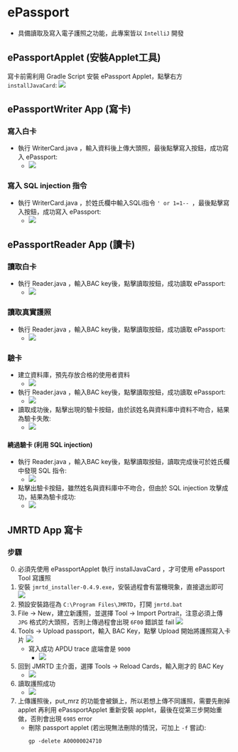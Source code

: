 # ePassport
- 具備讀取及寫入電子護照之功能，此專案皆以 `IntelliJ` 開發
## ePassportApplet (安裝Applet工具)
寫卡前需利用 Gradle Script 安裝 ePassport Applet，點擊右方 `installJavaCard`:
![](./images/Gradle.png)
## ePassportWriter App (寫卡)
### 寫入白卡
- 執行 WriterCard.java ，輸入資料後上傳大頭照，最後點擊寫入按鈕，成功寫入 ePassport: 
  - ![](./images/normal_write.png)
### 寫入 SQL injection 指令
- 執行 WriterCard.java ，於姓氏欄中輸入SQLi指令 `' or 1=1-- `，最後點擊寫入按鈕，成功寫入 ePassport: 
  - ![](./images/SQLi_write.png)
## ePassportReader App (讀卡)
### 讀取白卡
- 執行 Reader.java ，輸入BAC key後，點擊讀取按鈕，成功讀取 ePassport:
  - ![](./images/normal_read.png)
### 讀取真實護照
- 執行 Reader.java ，輸入BAC key後，點擊讀取按鈕，成功讀取 ePassport: 
  - ![](./images/passport_reader.png)
### 驗卡
- 建立資料庫，預先存放合格的使用者資料
  - ![](./images/SQLi_database.png)
- 執行 Reader.java ，輸入BAC key後，點擊讀取按鈕，成功讀取 ePassport:
  - ![](./images/fake_read.png)
- 讀取成功後，點擊出現的驗卡按鈕，由於該姓名與資料庫中資料不吻合，結果為驗卡失敗:
  - ![](./images/fake_verify.png)
#### 繞過驗卡 (利用 SQL injection)
- 執行 Reader.java ，輸入BAC key後，點擊讀取按鈕，讀取完成後可於姓氏欄中發現 SQL 指令:
  - ![](./images/SQLi_read.png)
- 點擊出驗卡按鈕，雖然姓名與資料庫中不吻合，但由於 SQL injection 攻擊成功，結果為驗卡成功:
  - ![](./images/SQLi_verify.png)
## JMRTD App 寫卡
### 步驟
0. 必須先使用 ePassportApplet 執行 installJavaCard ，才可使用 ePassport Tool 寫護照
1. 安裝 `jmrtd_installer-0.4.9.exe`，安裝過程會有當機現象，直接退出即可
![](./images/JMRTD_install.png)
2. 預設安裝路徑為 `C:\Program Files\JMRTD`，打開 `jmrtd.bat`
3. File -> New，建立新護照，並選擇 Tool -> Import Portrait，注意必須上傳 `JPG` 格式的大頭照，否則上傳過程會出現 `6F00` 錯誤並 fail
![](./images/JMRTD_create_epassport.png)
4. Tools -> Upload passport，輸入 BAC Key，點擊 Upload 開始將護照寫入卡片
![](./images/JMRTD_upload.png)
    - 寫入成功 APDU trace 底端會是 `9000`
      - ![](./images/upload_ok_APDU.png)
5. 回到 JMRTD 主介面，選擇 Tools -> Reload Cards，輸入剛才的 BAC Key
    - ![](./images/JMRTD_reload.png)
6. 讀取護照成功
    - ![](./images/JMRTD_read_passport.png)
7. 上傳護照後，put_mrz 的功能會被鎖上，所以若想上傳不同護照，需要先刪掉 applet 再利用 ePassportApplet 重新安裝 applet，最後在從第三步開始重做，否則會出現 `6985` error
    - 刪除 passport applet (若出現無法刪除的情況，可加上 `-f` 嘗試):
        ```
        gp -delete A00000024710
        ```
    